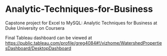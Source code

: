 # Analytic-Techniques-for-Business
Capstone project for Excel to MySQL: Analytic Techniques for Business at Duke University on Coursera

Final Tableau dashboard can be viewed at https://public.tableau.com/profile/greg4084#!/vizhome/WatershedPropertiesDashboard/DesktopDashboard
